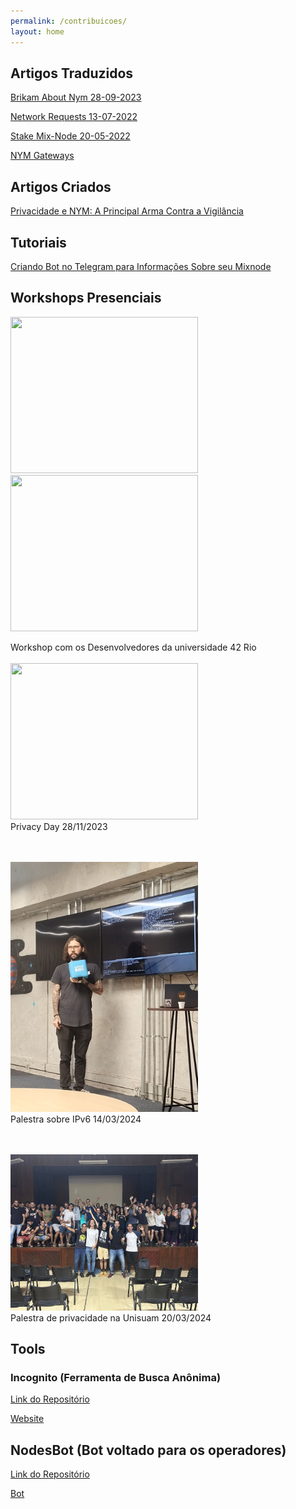 ```yaml
---
permalink: /contribuicoes/
layout: home
---
```


## Artigos Traduzidos

[Brikam About Nym 28-09-2023](https://tupinymquim.github.io/brikam-about-nym)

[Network Requests 13-07-2022](https://tupinymquim.github.io/network-requests)

[Stake Mix-Node 20-05-2022](https://tupinymquim.github.io/mix-node)

[NYM Gateways](https://medium.com/@nymportugues/nym-gateways-port%C3%B5es-%C3%A0-privacidade-add5ebf541c5)

## Artigos Criados

[Privacidade e NYM: A Principal Arma Contra a Vigilância](https://vitorsantanna.medium.com/privacidade-e-nym-a-principal-arma-contra-a-vigil%C3%A2ncia-d281ced6f3a6)

## Tutoriais

[Criando Bot no Telegram para Informações Sobre seu Mixnode](https://vitorsantanna.hashnode.dev/criando-um-bot-do-telegram-para-mostrar-as-informacoes-sobre-seu-mixnode)

## Workshops Presenciais
<img src="https://github.com/TupiNymQuim/tupinymquim.github.io/assets/95882160/f2fd2bc7-3f6c-49e8-83e4-3c99f90aa4e0" width="300" height="250"/>
<img src="https://github.com/TupiNymQuim/tupinymquim.github.io/assets/95882160/feb04192-b947-456f-b3ae-46bf987f56d7" width="300" height="250"/>

Workshop com os Desenvolvedores da universidade 42 Rio
<br><br>
<img src="https://github.com/TupiNymQuim/tupinymquim.github.io/assets/95882160/5f8493d5-b595-420f-b7a4-e1c1cb97430a" width="300" height="250"/>
<br>
Privacy Day 28/11/2023

<br><br>
<img src="https://github.com/TupiNymQuim/tupinymquim.github.io/blob/master/assets/images/ipv6_lecture.jpg?raw=true" width="300" height="400"/>
<br>
Palestra sobre IPv6 14/03/2024

<br><br>
<img src="https://github.com/TupiNymQuim/tupinymquim.github.io/blob/master/assets/images/unisuam.jpg?raw=true" width="300" height="250"/>
<br>
Palestra de privacidade na Unisuam 20/03/2024

## Tools

### Incognito (Ferramenta de Busca Anônima)
[Link do Repositório](https://github.com/TupiNymQuim/search)

[Website](https://incognito-livid-nu.vercel.app/)

## NodesBot (Bot voltado para os operadores)
[Link do Repositório](https://github.com/TupiNymQuim/NodesBot)

[Bot](https://web.telegram.org/k/#@tupinymquim_bot)



